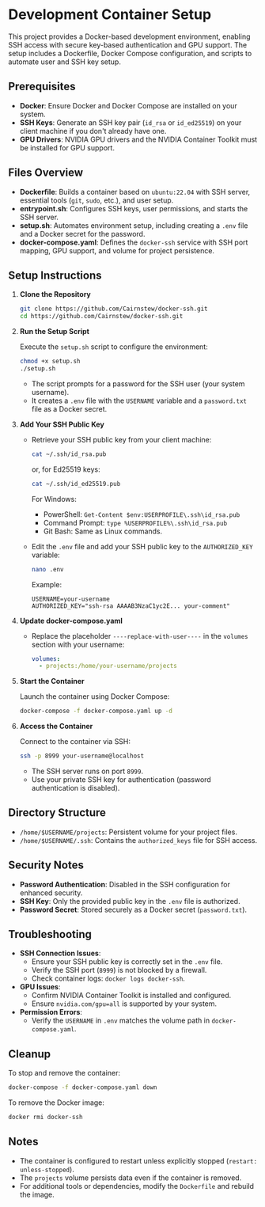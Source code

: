 # Development Container Setup

This project provides a Docker-based development environment, enabling SSH access with secure key-based authentication and GPU support. The setup includes a Dockerfile, Docker Compose configuration, and scripts to automate user and SSH key setup.

## Prerequisites

- **Docker**: Ensure Docker and Docker Compose are installed on your system.
- **SSH Keys**: Generate an SSH key pair (`id_rsa` or `id_ed25519`) on your client machine if you don't already have one.
- **GPU Drivers**: NVIDIA GPU drivers and the NVIDIA Container Toolkit must be installed for GPU support.

## Files Overview

- **Dockerfile**: Builds a container based on `ubuntu:22.04` with SSH server, essential tools (`git`, `sudo`, etc.), and user setup.
- **entrypoint.sh**: Configures SSH keys, user permissions, and starts the SSH server.
- **setup.sh**: Automates environment setup, including creating a `.env` file and a Docker secret for the password.
- **docker-compose.yaml**: Defines the `docker-ssh` service with SSH port mapping, GPU support, and volume for project persistence.

## Setup Instructions

1. **Clone the Repository**

   ```bash
   git clone https://github.com/Cairnstew/docker-ssh.git
   cd https://github.com/Cairnstew/docker-ssh.git
   ```

2. **Run the Setup Script**

   Execute the `setup.sh` script to configure the environment:

   ```bash
   chmod +x setup.sh
   ./setup.sh
   ```

   - The script prompts for a password for the SSH user (your system username).
   - It creates a `.env` file with the `USERNAME` variable and a `password.txt` file as a Docker secret.

3. **Add Your SSH Public Key**

   - Retrieve your SSH public key from your client machine:
     ```bash
     cat ~/.ssh/id_rsa.pub
     ```
     or, for Ed25519 keys:
     ```bash
     cat ~/.ssh/id_ed25519.pub
     ```

     For Windows:
     - PowerShell: `Get-Content $env:USERPROFILE\.ssh\id_rsa.pub`
     - Command Prompt: `type %USERPROFILE%\.ssh\id_rsa.pub`
     - Git Bash: Same as Linux commands.

   - Edit the `.env` file and add your SSH public key to the `AUTHORIZED_KEY` variable:
     ```bash
     nano .env
     ```
     Example:
     ```
     USERNAME=your-username
     AUTHORIZED_KEY="ssh-rsa AAAAB3NzaC1yc2E... your-comment"
     ```

4. **Update docker-compose.yaml**

   - Replace the placeholder `----replace-with-user----` in the `volumes` section with your username:
     ```yaml
     volumes:
       - projects:/home/your-username/projects
     ```

5. **Start the Container**

   Launch the container using Docker Compose:

   ```bash
   docker-compose -f docker-compose.yaml up -d
   ```

6. **Access the Container**

   Connect to the container via SSH:

   ```bash
   ssh -p 8999 your-username@localhost
   ```

   - The SSH server runs on port `8999`.
   - Use your private SSH key for authentication (password authentication is disabled).

## Directory Structure

- `/home/$USERNAME/projects`: Persistent volume for your project files.
- `/home/$USERNAME/.ssh`: Contains the `authorized_keys` file for SSH access.

## Security Notes

- **Password Authentication**: Disabled in the SSH configuration for enhanced security.
- **SSH Key**: Only the provided public key in the `.env` file is authorized.
- **Password Secret**: Stored securely as a Docker secret (`password.txt`).

## Troubleshooting

- **SSH Connection Issues**:
  - Ensure your SSH public key is correctly set in the `.env` file.
  - Verify the SSH port (`8999`) is not blocked by a firewall.
  - Check container logs: `docker logs docker-ssh`.
- **GPU Issues**:
  - Confirm NVIDIA Container Toolkit is installed and configured.
  - Ensure `nvidia.com/gpu=all` is supported by your system.
- **Permission Errors**:
  - Verify the `USERNAME` in `.env` matches the volume path in `docker-compose.yaml`.

## Cleanup

To stop and remove the container:

```bash
docker-compose -f docker-compose.yaml down
```

To remove the Docker image:

```bash
docker rmi docker-ssh
```

## Notes

- The container is configured to restart unless explicitly stopped (`restart: unless-stopped`).
- The `projects` volume persists data even if the container is removed.
- For additional tools or dependencies, modify the `Dockerfile` and rebuild the image.
